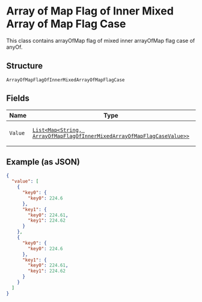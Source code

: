 
# Array of Map Flag of Inner Mixed Array of Map Flag Case

This class contains arrayOfMap flag of mixed inner arrayOfMap flag case of anyOf.

## Structure

`ArrayOfMapFlagOfInnerMixedArrayOfMapFlagCase`

## Fields

| Name | Type | Tags | Description | Getter | Setter |
|  --- | --- | --- | --- | --- | --- |
| `Value` | [`List<Map<String, ArrayOfMapFlagOfInnerMixedArrayOfMapFlagCaseValue>>`]($m/ArrayOfMapFlagOfInnerMixedArrayOfMapFlagCaseValue) | Required | - | List<Map<String, ArrayOfMapFlagOfInnerMixedArrayOfMapFlagCaseValue>> getValue() | setValue(List<Map<String, ArrayOfMapFlagOfInnerMixedArrayOfMapFlagCaseValue>> value) |

## Example (as JSON)

```json
{
  "value": [
    {
      "key0": {
        "key0": 224.6
      },
      "key1": {
        "key0": 224.61,
        "key1": 224.62
      }
    },
    {
      "key0": {
        "key0": 224.6
      },
      "key1": {
        "key0": 224.61,
        "key1": 224.62
      }
    }
  ]
}
```

